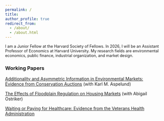 ```yaml
---
permalink: /
title: 
author_profile: true
redirect_from: 
  - /about/
  - /about.html
---
```


<span style="font-size:0.9em;">
I am a Junior Fellow at the Harvard Society of Fellows. In 2026, I will be an Assistant Professor of Economics at Harvard University.

</span>

<span style="font-size:0.9em;">
My research fields are environmental economics, public finance, industrial organization, and market design.</span>
</span>

### Working Papers
[Additionality and Asymmetric Information in Environmental Markets: Evidence from Conservation Auctions](https://annarusso.github.io/papers/aspelund_russo_crp.pdf) (with Karl M. Aspelund)


[The Effects of Floodplain Regulation on Housing Markets](https://ostriker.github.io/papers/Ostriker-Russo_floodplain-regulations.pdf) (with Abigail Ostriker)


[Waiting or Paying for Healthcare: Evidence from the Veterans Health Administration](https://annarusso.github.io/papers/russo_wait.pdf)


